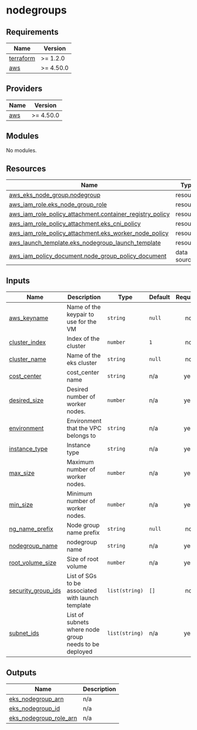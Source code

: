 # nodegroups

<!-- BEGINNING OF PRE-COMMIT-TERRAFORM DOCS HOOK -->
## Requirements

| Name | Version |
|------|---------|
| <a name="requirement_terraform"></a> [terraform](#requirement\_terraform) | >= 1.2.0 |
| <a name="requirement_aws"></a> [aws](#requirement\_aws) | >= 4.50.0 |

## Providers

| Name | Version |
|------|---------|
| <a name="provider_aws"></a> [aws](#provider\_aws) | >= 4.50.0 |

## Modules

No modules.

## Resources

| Name | Type |
|------|------|
| [aws_eks_node_group.nodegroup](https://registry.terraform.io/providers/hashicorp/aws/latest/docs/resources/eks_node_group) | resource |
| [aws_iam_role.eks_node_group_role](https://registry.terraform.io/providers/hashicorp/aws/latest/docs/resources/iam_role) | resource |
| [aws_iam_role_policy_attachment.container_registry_policy](https://registry.terraform.io/providers/hashicorp/aws/latest/docs/resources/iam_role_policy_attachment) | resource |
| [aws_iam_role_policy_attachment.eks_cni_policy](https://registry.terraform.io/providers/hashicorp/aws/latest/docs/resources/iam_role_policy_attachment) | resource |
| [aws_iam_role_policy_attachment.eks_worker_node_policy](https://registry.terraform.io/providers/hashicorp/aws/latest/docs/resources/iam_role_policy_attachment) | resource |
| [aws_launch_template.eks_nodegroup_launch_template](https://registry.terraform.io/providers/hashicorp/aws/latest/docs/resources/launch_template) | resource |
| [aws_iam_policy_document.node_group_policy_document](https://registry.terraform.io/providers/hashicorp/aws/latest/docs/data-sources/iam_policy_document) | data source |

## Inputs

| Name | Description | Type | Default | Required |
|------|-------------|------|---------|:--------:|
| <a name="input_aws_keyname"></a> [aws\_keyname](#input\_aws\_keyname) | Name of the keypair to use for the VM | `string` | `null` | no |
| <a name="input_cluster_index"></a> [cluster\_index](#input\_cluster\_index) | Index of the cluster | `number` | `1` | no |
| <a name="input_cluster_name"></a> [cluster\_name](#input\_cluster\_name) | Name of the eks cluster | `string` | `null` | no |
| <a name="input_cost_center"></a> [cost\_center](#input\_cost\_center) | cost\_center name | `string` | n/a | yes |
| <a name="input_desired_size"></a> [desired\_size](#input\_desired\_size) | Desired number of worker nodes. | `number` | n/a | yes |
| <a name="input_environment"></a> [environment](#input\_environment) | Environment that the VPC belongs to | `string` | n/a | yes |
| <a name="input_instance_type"></a> [instance\_type](#input\_instance\_type) | Instance type | `string` | n/a | yes |
| <a name="input_max_size"></a> [max\_size](#input\_max\_size) | Maximum number of worker nodes. | `number` | n/a | yes |
| <a name="input_min_size"></a> [min\_size](#input\_min\_size) | Minimum number of worker nodes. | `number` | n/a | yes |
| <a name="input_ng_name_prefix"></a> [ng\_name\_prefix](#input\_ng\_name\_prefix) | Node group name prefix | `string` | `null` | no |
| <a name="input_nodegroup_name"></a> [nodegroup\_name](#input\_nodegroup\_name) | nodegroup name | `string` | n/a | yes |
| <a name="input_root_volume_size"></a> [root\_volume\_size](#input\_root\_volume\_size) | Size of root volume | `number` | n/a | yes |
| <a name="input_security_group_ids"></a> [security\_group\_ids](#input\_security\_group\_ids) | List of SGs to be associated with launch template | `list(string)` | `[]` | no |
| <a name="input_subnet_ids"></a> [subnet\_ids](#input\_subnet\_ids) | List of subnets where node group needs to be deployed | `list(string)` | n/a | yes |

## Outputs

| Name | Description |
|------|-------------|
| <a name="output_eks_nodegroup_arn"></a> [eks\_nodegroup\_arn](#output\_eks\_nodegroup\_arn) | n/a |
| <a name="output_eks_nodegroup_id"></a> [eks\_nodegroup\_id](#output\_eks\_nodegroup\_id) | n/a |
| <a name="output_eks_nodegroup_role_arn"></a> [eks\_nodegroup\_role\_arn](#output\_eks\_nodegroup\_role\_arn) | n/a |
<!-- END OF PRE-COMMIT-TERRAFORM DOCS HOOK -->
